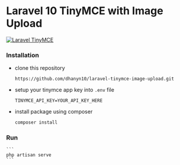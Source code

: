 # Laravel 10 TinyMCE with Image Upload

[![Laravel TinyMCE](https://github.com/dhanyn10/laravel-tinymce-image-upload/actions/workflows/laravel.yml/badge.svg)](https://github.com/dhanyn10/laravel-tinymce-image-upload/actions/workflows/laravel.yml)

### Installation
- clone this repository
    ```
    https://github.com/dhanyn10/laravel-tinymce-image-upload.git
    ```
- setup your tinymce app key into `.env` file
    ```
    TINYMCE_API_KEY=YOUR_API_KEY_HERE
    ```
- install package using composer
    ```bash
    composer install
    ```
### Run
    ```
    php artisan serve
    ```
